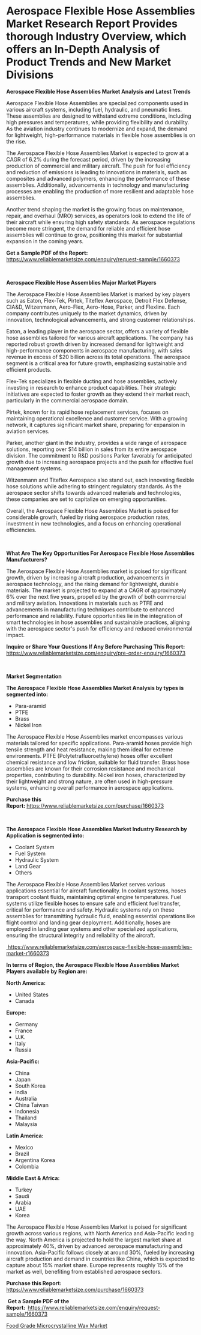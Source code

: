 <p><h1>Aerospace Flexible Hose Assemblies Market Research Report Provides thorough Industry Overview, which offers an In-Depth Analysis of Product Trends and New Market Divisions</h1></p><p><strong>Aerospace Flexible Hose Assemblies Market Analysis and Latest Trends</strong></p>
<p><p>Aerospace Flexible Hose Assemblies are specialized components used in various aircraft systems, including fuel, hydraulic, and pneumatic lines. These assemblies are designed to withstand extreme conditions, including high pressures and temperatures, while providing flexibility and durability. As the aviation industry continues to modernize and expand, the demand for lightweight, high-performance materials in flexible hose assemblies is on the rise.</p><p>The Aerospace Flexible Hose Assemblies Market is expected to grow at a CAGR of 6.2% during the forecast period, driven by the increasing production of commercial and military aircraft. The push for fuel efficiency and reduction of emissions is leading to innovations in materials, such as composites and advanced polymers, enhancing the performance of these assemblies. Additionally, advancements in technology and manufacturing processes are enabling the production of more resilient and adaptable hose assemblies.</p><p>Another trend shaping the market is the growing focus on maintenance, repair, and overhaul (MRO) services, as operators look to extend the life of their aircraft while ensuring high safety standards. As aerospace regulations become more stringent, the demand for reliable and efficient hose assemblies will continue to grow, positioning this market for substantial expansion in the coming years.</p></p>
<p><strong>Get a Sample PDF of the Report:&nbsp;</strong> <a href="https://www.reliablemarketsize.com/enquiry/request-sample/1660373?utm_campaign=1845&utm_medium=2&utm_source=Github&utm_content=ia&utm_term=17012025&utm_id=aerospace-flexible-hose-assemblies">https://www.reliablemarketsize.com/enquiry/request-sample/1660373</a></p>
<p>&nbsp;</p>
<p><strong>Aerospace Flexible Hose Assemblies Major Market Players</strong></p>
<p><p>The Aerospace Flexible Hose Assemblies Market is marked by key players such as Eaton, Flex-Tek, Pirtek, Titeflex Aerospace, Detroit Flex Defense, CIA&D, Witzenmann, Aero-Flex, Aero-Hose, Parker, and Flexline. Each company contributes uniquely to the market dynamics, driven by innovation, technological advancements, and strong customer relationships.</p><p>Eaton, a leading player in the aerospace sector, offers a variety of flexible hose assemblies tailored for various aircraft applications. The company has reported robust growth driven by increased demand for lightweight and high-performance components in aerospace manufacturing, with sales revenue in excess of $20 billion across its total operations. The aerospace segment is a critical area for future growth, emphasizing sustainable and efficient products.</p><p>Flex-Tek specializes in flexible ducting and hose assemblies, actively investing in research to enhance product capabilities. Their strategic initiatives are expected to foster growth as they extend their market reach, particularly in the commercial aerospace domain.</p><p>Pirtek, known for its rapid hose replacement services, focuses on maintaining operational excellence and customer service. With a growing network, it captures significant market share, preparing for expansion in aviation services.</p><p>Parker, another giant in the industry, provides a wide range of aerospace solutions, reporting over $14 billion in sales from its entire aerospace division. The commitment to R&D positions Parker favorably for anticipated growth due to increasing aerospace projects and the push for effective fuel management systems.</p><p>Witzenmann and Titeflex Aerospace also stand out, each innovating flexible hose solutions while adhering to stringent regulatory standards. As the aerospace sector shifts towards advanced materials and technologies, these companies are set to capitalize on emerging opportunities.</p><p>Overall, the Aerospace Flexible Hose Assemblies Market is poised for considerable growth, fueled by rising aerospace production rates, investment in new technologies, and a focus on enhancing operational efficiencies.</p></p>
<p>&nbsp;</p>
<p><strong>What Are The Key Opportunities For Aerospace Flexible Hose Assemblies Manufacturers?</strong></p>
<p><p>The Aerospace Flexible Hose Assemblies market is poised for significant growth, driven by increasing aircraft production, advancements in aerospace technology, and the rising demand for lightweight, durable materials. The market is projected to expand at a CAGR of approximately 6% over the next five years, propelled by the growth of both commercial and military aviation. Innovations in materials such as PTFE and advancements in manufacturing techniques contribute to enhanced performance and reliability. Future opportunities lie in the integration of smart technologies in hose assemblies and sustainable practices, aligning with the aerospace sector's push for efficiency and reduced environmental impact.</p></p>
<p><strong>Inquire or Share Your Questions If Any Before Purchasing This Report:</strong> <a href="https://www.reliablemarketsize.com/enquiry/pre-order-enquiry/1660373?utm_campaign=1845&utm_medium=2&utm_source=Github&utm_content=ia&utm_term=17012025&utm_id=aerospace-flexible-hose-assemblies">https://www.reliablemarketsize.com/enquiry/pre-order-enquiry/1660373</a></p>
<p>&nbsp;</p>
<p><strong>Market Segmentation</strong></p>
<p><strong>The Aerospace Flexible Hose Assemblies Market Analysis by types is segmented into:</strong></p>
<p><ul><li>Para-aramid</li><li>PTFE</li><li>Brass</li><li>Nickel Iron</li></ul></p>
<p><p>The Aerospace Flexible Hose Assemblies market encompasses various materials tailored for specific applications. Para-aramid hoses provide high tensile strength and heat resistance, making them ideal for extreme environments. PTFE (Polytetrafluoroethylene) hoses offer excellent chemical resistance and low friction, suitable for fluid transfer. Brass hose assemblies are known for their corrosion resistance and mechanical properties, contributing to durability. Nickel iron hoses, characterized by their lightweight and strong nature, are often used in high-pressure systems, enhancing overall performance in aerospace applications.</p></p>
<p><strong>Purchase this Report:&nbsp;</strong><a href="https://www.reliablemarketsize.com/purchase/1660373?utm_campaign=1845&utm_medium=2&utm_source=Github&utm_content=ia&utm_term=17012025&utm_id=aerospace-flexible-hose-assemblies">https://www.reliablemarketsize.com/purchase/1660373</a></p>
<p>&nbsp;</p>
<p><strong>The Aerospace Flexible Hose Assemblies Market Industry Research by Application is segmented into:</strong></p>
<p><ul><li>Coolant System</li><li>Fuel System</li><li>Hydraulic System</li><li>Land Gear</li><li>Others</li></ul></p>
<p><p>The Aerospace Flexible Hose Assemblies Market serves various applications essential for aircraft functionality. In coolant systems, hoses transport coolant fluids, maintaining optimal engine temperatures. Fuel systems utilize flexible hoses to ensure safe and efficient fuel transfer, critical for performance and safety. Hydraulic systems rely on these assemblies for transmitting hydraulic fluid, enabling essential operations like flight control and landing gear deployment. Additionally, hoses are employed in landing gear systems and other specialized applications, ensuring the structural integrity and reliability of the aircraft.</p></p>
<p><a href="https://www.reliablemarketsize.com/aerospace-flexible-hose-assemblies-market-r1660373?utm_campaign=1845&utm_medium=2&utm_source=Github&utm_content=ia&utm_term=17012025&utm_id=aerospace-flexible-hose-assemblies">&nbsp;https://www.reliablemarketsize.com/aerospace-flexible-hose-assemblies-market-r1660373</a></p>
<p><strong>In terms of Region, the Aerospace Flexible Hose Assemblies Market Players available by Region are:</strong></p>
<p>
    <p> <strong> North America: </strong>
        <ul>
            <li>United States</li>
            <li>Canada</li>
        </ul>
        </p> 
    <p> <strong> Europe: </strong>
        <ul>
            <li>Germany</li>
            <li>France</li>
            <li>U.K.</li>
            <li>Italy</li>
            <li>Russia</li>
        </ul>
        </p> 
    <p> <strong> Asia-Pacific: </strong>
        <ul>
            <li>China</li>
            <li>Japan</li>
            <li>South Korea</li>
            <li>India</li>
            <li>Australia</li>
            <li>China Taiwan</li>
            <li>Indonesia</li>
            <li>Thailand</li>
            <li>Malaysia</li>
        </ul>
        </p> 
    <p> <strong> Latin America: </strong>
        <ul>
            <li>Mexico</li>
            <li>Brazil</li>
            <li>Argentina Korea</li>
            <li>Colombia</li>
        </ul>
        </p> 
    <p> <strong> Middle East & Africa: </strong>
        <ul>
            <li>Turkey</li>
            <li>Saudi</li>
            <li>Arabia</li>
            <li>UAE</li>
            <li>Korea</li>
        </ul>
    </p>
    </p>
<p><p>The Aerospace Flexible Hose Assemblies Market is poised for significant growth across various regions, with North America and Asia-Pacific leading the way. North America is projected to hold the largest market share at approximately 40%, driven by advanced aerospace manufacturing and innovation. Asia-Pacific follows closely at around 30%, fueled by increasing aircraft production and demand in countries like China, which is expected to capture about 15% market share. Europe represents roughly 15% of the market as well, benefiting from established aerospace sectors.</p></p>
<p><strong>Purchase this Report: </strong><a href="https://www.reliablemarketsize.com/purchase/1660373?utm_campaign=1845&utm_medium=2&utm_source=Github&utm_content=ia&utm_term=17012025&utm_id=aerospace-flexible-hose-assemblies">https://www.reliablemarketsize.com/purchase/1660373</a></p>
<p>&nbsp;<strong>Get a Sample PDF of the Report:&nbsp;&nbsp;</strong><a href="https://www.reliablemarketsize.com/enquiry/request-sample/1660373?utm_campaign=1845&utm_medium=2&utm_source=Github&utm_content=ia&utm_term=17012025&utm_id=aerospace-flexible-hose-assemblies">https://www.reliablemarketsize.com/enquiry/request-sample/1660373</a></p>
<p><strong></strong></p>
<p><p><a href="https://github.com/RickHolmes3/Market-Research-Report-List-7/blob/main/food-grade-microcrystalline-wax-market.md?utm_campaign=1845&utm_medium=2&utm_source=Github&utm_content=ia&utm_term=17012025&utm_id=aerospace-flexible-hose-assemblies">Food Grade Microcrystalline Wax Market</a></p></p>